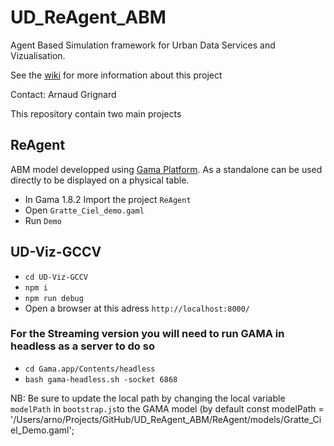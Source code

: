 # UD_ReAgent_ABM
Agent Based Simulation framework for Urban Data Services and Vizualisation.

See the [wiki](https://github.com/VCityTeam/UD_ReAgent_ABM/wiki) for more information about this project

Contact: Arnaud Grignard 

This repository contain two main projects

## ReAgent
ABM model developped using [Gama Platform](https://gama-platform.org/). As a standalone can be used directly to be displayed on a physical table. 

- In Gama 1.8.2 Import the project ```ReAgent```
- Open ```Gratte_Ciel_demo.gaml```
- Run ```Demo```


## UD-Viz-GCCV
- ``` cd UD-Viz-GCCV ```
- ``` npm i ```
- ```npm run debug ```
- Open a browser at this adress ``` http://localhost:8000/ ```

### For the Streaming version you will need to run GAMA in headless as a server to do so

- ``` cd Gama.app/Contents/headless ```
- ``` bash gama-headless.sh -socket 6868 ```

NB: Be sure to update the local path by changing the local variable ```modelPath``` in ```bootstrap.js```to the GAMA model (by default const modelPath = '/Users/arno/Projects/GitHub/UD_ReAgent_ABM/ReAgent/models/Gratte_Ciel_Demo.gaml';
